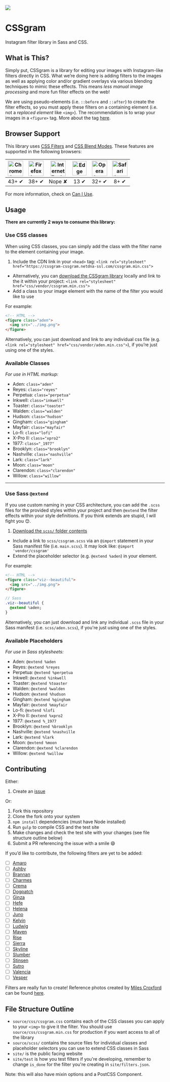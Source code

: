 ![](http://una.im/CSSgram/img/cssgram-logo.png)

# CSSgram

Instagram filter library in Sass and CSS.

## What is This?

Simply put, CSSgram is a library for editing your images with Instagram-like filters directly in CSS. What we’re doing here is adding filters to the images as well as applying color and/or gradient overlays via various blending techniques to mimic these effects. This means *less manual image processing* and more fun filter effects on the web!

We are using pseudo-elements (i.e. `::before` and `::after`) to create the filter effects, so you must apply these filters on a containing element (i.e. not a *replaced element* like `<img>`). The recommendation is to wrap your images in a `<figure>` tag. More about the tag [here](https://developer.mozilla.org/en-US/docs/Web/HTML/Element/figure).

## Browser Support

This library uses [CSS Filters](https://developer.mozilla.org/en-US/docs/Web/CSS/filter) and [CSS Blend Modes](https://css-tricks.com/basics-css-blend-modes/). These features are supported in the following browsers:

| <img src="http://i.imgur.com/dJC1GUv.png" width="48px" height="48px" alt="Chrome logo"> | <img src="http://i.imgur.com/o1m5RcQ.png" width="48px" height="48px" alt="Firefox logo"> | <img src="http://i.imgur.com/8h3iz5H.png" width="48px" height="48px" alt="Internet Explorer logo"> | <img src="http://i.imgur.com/kQ1e7Mk.png" width="45px" height="45px" alt="Edge logo"> | <img src="http://i.imgur.com/iQV4nmJ.png" width="48px" height="48px" alt="Opera logo"> | <img src="http://i.imgur.com/j3tgNKJ.png" width="48px" height="48px" alt="Safari logo"> |
|:---:|:---:|:---:|:---:|:---:|:---:|
| 43+ ✔ | 38+ ✔ | Nope ✘ |  13 ✔ | 32+ ✔ | 8+ ✔ |
 
For more information, check on [Can I Use](http://caniuse.com/#feat=css-filters).

## Usage

**There are currently 2 ways to consume this library:**

### Use CSS classes

When using CSS classes, you can simply add the class with the filter name to the element containing your image.

  1. Include the CDN link in your `<head>` tag: `<link rel="stylesheet" href="https://cssgram-cssgram.netdna-ssl.com/cssgram.min.css">`
  * Alternatively, you can [download the CSSgram library](https://raw.githubusercontent.com/una/CSSgram/master/source/css/cssgram.min.css) locally and link to the it within your project: `<link rel="stylesheet" href="css/vendor/cssgram.min.css">`
  * Add a class to your image element with the name of the filter you would like to use

For example:

```html
<!-- HTML -->
<figure class="aden">
  <img src="../img.png">
</figure>
```

Alternatively, you can just download and link to any individual css file (e.g. `<link rel="stylesheet" href="css/vendor/aden.min.css">`), if you’re just using one of the styles.

### Available Classes

_For use in HTML markup:_

*   Aden: `class="aden"`
*   Reyes: `class="reyes"`
*   Perpetua: `class="perpetua"`
*   Inkwell: `class="inkwell"`
*   Toaster: `class="toaster"`
*   Walden: `class="walden"`
*   Hudson: `class="hudson"`
*   Gingham: `class="gingham"`
*   Mayfair: `class="mayfair"`
*   Lo-fi: `class="lofi"`
*   X-Pro II: `class="xpro2"`
*   1977: `class="_1977"`
*   Brooklyn: `class="brooklyn"`
*   Nashville: `class="nashville"`
*   Lark: `class="lark"`
*   Moon: `class="moon"`
*   Clarendon: `class="clarendon"`
*   Willow: `class="willow"`

* * *

### Use Sass `@extend`

If you use custom naming in your CSS architecture, you can add the `.scss` files for the provided styles within your project and then `@extend` the filter effects within your style definitions. If you think extends are stupid, I will fight you 😊.

1. [Download the `scss/` folder contents](https://github.com/una/CSSgram/tree/master/source/scss)
* Include a link to `scss/cssgram.scss` via an `@import` statement in your Sass manifest file (i.e. `main.scss`). It may look like: `@import 'vendor/cssgram'`
* Extend the placeholder selector (e.g. `@extend %aden`) in your element.

For example:

```html
<!-- HTML -->
<figure class="viz--beautiful">
  <img src="../img.png">
</figure>
```

```sass
// Sass
.viz--beautiful {
  @extend %aden;
}
```

Alternatively, you can just download and link any individual `.scss` file in your Sass manifest (i.e. `scss/aden.scss`), if you're just using one of the styles.

### Available Placeholders

_For use in Sass stylesheets:_

*   Aden: `@extend %aden`
*   Reyes: `@extend %reyes`
*   Perpetua: `@extend %perpetua`
*   Inkwell: `@extend %inkwell`
*   Toaster: `@extend %toaster`
*   Walden: `@extend %walden`
*   Hudson: `@extend %hudson`
*   Gingham: `@extend %gingham`
*   Mayfair: `@extend %mayfair`
*   Lo-fi: `@extend %lofi`
*   X-Pro II: `@extend %xpro2`
*   1977: `@extend %_1977`
*   Brooklyn: `@extend %brooklyn`
*   Nashville: `@extend %nashville`
*   Lark: `@extend %lark`
*   Moon: `@extend %moon`
*   Clarendon: `@extend %clarendon`
*   Willow: `@extend %willow`

## Contributing

Either:

1. Create an [issue](https://github.com/una/CSSgram/issues)

Or:

1. Fork this repository
2. Clone the fork onto your system
3. `npm install` dependencies (must have Node installed)
4. Run `gulp` to compile CSS and the test site
5. Make changes and check the test site with your changes (see file structure outline below)
6. Submit a PR referencing the issue with a smile :smile:

If you’d like to contribute, the following filters are yet to be added:

- [ ] [Amaro](https://github.com/una/CSSgram/issues/13)
- [ ] [Ashby](https://github.com/una/CSSgram/issues/119)
- [ ] [Brannan](https://github.com/una/CSSgram/issues/120)
- [ ] [Charmes](https://github.com/una/CSSgram/issues/22)
- [ ] [Crema](https://github.com/una/CSSgram/issues/12)
- [ ] [Dogpatch](https://github.com/una/CSSgram/issues/122)
- [ ] [Ginza](https://github.com/una/CSSgram/issues/123)
- [ ] [Hefe](https://github.com/una/CSSgram/issues/17)
- [ ] [Helena](https://github.com/una/CSSgram/issues/124)
- [ ] [Juno](https://github.com/una/CSSgram/issues/125)
- [ ] [Kelvin](https://github.com/una/CSSgram/issues/20)
- [ ] [Ludwig](https://github.com/una/CSSgram/issues/126)
- [ ] [Maven](https://github.com/una/CSSgram/issues/127)
- [ ] [Rise](https://github.com/una/CSSgram/issues/15)
- [ ] [Sierra](https://github.com/una/CSSgram/issues/14)
- [ ] [Skyline](https://github.com/una/CSSgram/issues/128)
- [ ] [Slumber](https://github.com/una/CSSgram/issues/129)
- [ ] [Stinsen](https://github.com/una/CSSgram/issues/21)
- [ ] [Sutro](https://github.com/una/CSSgram/issues/19)
- [ ] [Valencia](https://github.com/una/CSSgram/issues/16)
- [ ] [Vesper](https://github.com/una/CSSgram/issues/130)

Filters are really fun to create! Reference photos created by [Miles Croxford](https://twitter.com/milescroxford) can be found [here](https://instagram.com/cssgram/).

## File Structure Outline

- `source/css/cssgram.css` contains each of the CSS classes you can apply to your `<img>` to give it the filter. You should use `source/css/cssgram.min.css` for production if you want access to all of the library
- `source/scss/` contains the source files for individual classes and placeholder selectors you can use to extend CSS classes in Sass
- `site/` is the public facing website
- `site/test` is how you test filters if you're developing, remember to change `is_done` for the filter you're creating in `site/filters.json`.

Note: this will also have mixin options and a PostCSS Component.
